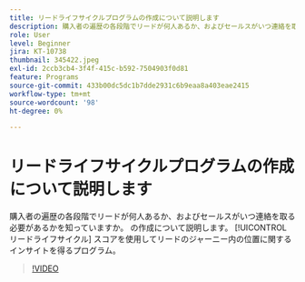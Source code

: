 ```yaml
---
title: リードライフサイクルプログラムの作成について説明します
description: 購入者の遍歴の各段階でリードが何人あるか、およびセールスがいつ連絡を取る必要があるかを知っていますか。 の作成について説明します。 [!UICONTROL リードライフサイクル] スコアを使用してリードのジャーニー内の位置に関するインサイトを得るプログラム。
role: User
level: Beginner
jira: KT-10738
thumbnail: 345422.jpeg
exl-id: 2ccb3cb4-3f4f-415c-b592-7504903f0d81
feature: Programs
source-git-commit: 433b00dc5dc1b7dde2931c6b9eaa8a403eae2415
workflow-type: tm+mt
source-wordcount: '98'
ht-degree: 0%

---
```


# リードライフサイクルプログラムの作成について説明します

購入者の遍歴の各段階でリードが何人あるか、およびセールスがいつ連絡を取る必要があるかを知っていますか。 の作成について説明します。 [!UICONTROL リードライフサイクル] スコアを使用してリードのジャーニー内の位置に関するインサイトを得るプログラム。

>[!VIDEO](https://video.tv.adobe.com/v/345422/?quality=12&learn=on)
